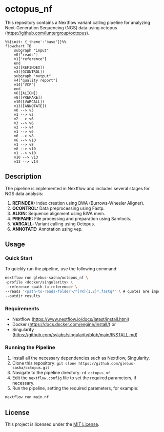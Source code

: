 # octopus_nf

This repository contains a Nextflow variant calling pipeline for analyzing Next-Generation Sequencing (NGS) data using octopus (https://github.com/luntergroup/octopus).

```mermaid
%%{init: {'theme':'base'}}%%
flowchart TB
    subgraph "input"
    v0["reads"]
    v1["reference"]
    end
    v2([REFINDEX])
    v3([QCONTROL])
    subgraph "output"
    v4["quality report"]
    v14["VCF"]
    end
    v6([ALIGN])
    v8([PREPARE])
    v10([VARCALL])
    v13([ANNOTATE])
    v0 --> v3
    v1 --> v2
    v2 --> v6
    v3 --> v6
    v3 --> v4
    v1 --> v6
    v6 --> v8
    v6 --> v10
    v1 --> v8
    v8 --> v10
    v1 --> v10
    v10 --> v13
    v13 --> v14
```

## Description

The pipeline is implemented in Nextflow and includes several stages for NGS data analysis:

1. **REFINDEX:** Index creation using BWA (Burrows-Wheeler Aligner).
2. **QCONTROL:** Data preprocessing using Fastp.
3. **ALIGN:** Sequence alignment using BWA mem.
4. **PREPARE:** File processing and preparation using Samtools.
5. **VARCALL:** Variant calling using Octopus.
6. **ANNOTATE:** Annotation using vep.

## Usage

### Quick Start

To quickly run the pipeline, use the following command:

```bash
nextflow run glebus-sasha/octopus_nf \
-profile <docker/singularity> \
--reference <path-to-reference> \
--reads "<path-to-reads-folder>/*[rR]{1,2}*.fastq*" \ # quotes are important
--outdir results
```

### Requirements

- Nextflow (https://www.nextflow.io/docs/latest/install.html)
- Docker (https://docs.docker.com/engine/install/) or
- Singularity (https://github.com/sylabs/singularity/blob/main/INSTALL.md)

### Running the Pipeline

1. Install all the necessary dependencies such as Nextflow, Singularity.
3. Clone this repository: `git clone https://github.com/glebus-sasha/octopus.git`
4. Navigate to the pipeline directory: `cd octopus_nf`
5. Edit the `nextflow.config` file to set the required parameters, if necessary.
6. Run the pipeline, setting the required parameters, for example:

```bash
nextflow run main.nf
```

## License

This project is licensed under the [MIT License](LICENSE).
